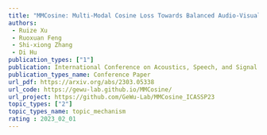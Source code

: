 ```yaml
---  
title: "MMCosine: Multi-Modal Cosine Loss Towards Balanced Audio-Visual Fine-Grained Learning"  
authors:  
 - Ruize Xu
 - Ruoxuan Feng  
 - Shi-xiong Zhang 
 - Di Hu
publication_types: ["1"]  
publication: International Conference on Acoustics, Speech, and Signal Processing (ICASSP) 2023
publication_types_name: Conference Paper  
url_pdf: https://arxiv.org/abs/2303.05338
url_code: https://gewu-lab.github.io/MMCosine/ 
url_project: https://github.com/GeWu-Lab/MMCosine_ICASSP23
topic_types: ["2"]
topic_types_name: topic_mechanism
rating : 2023_02_01
---  
```

